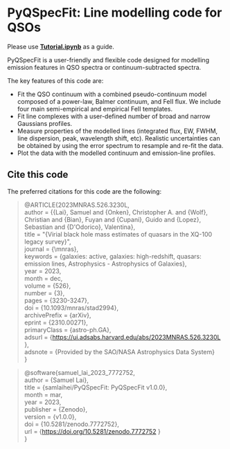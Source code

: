 # PyQSpecFit: Line modelling code for QSOs

Please use __[Tutorial.ipynb](https://github.com/samlaihei/PyQSpecFit/blob/main/Tutorial.ipynb)__ as a guide.

PyQSpecFit is a user-friendly and flexible code designed for modelling emission features in QSO spectra or continuum-subtracted spectra. 

The key features of this code are:
-  Fit the QSO continuum with a combined pseudo-continuum model composed of a power-law, Balmer continuum, and FeII flux. We include four main semi-empirical and empirical FeII templates.
-  Fit line complexes with a user-defined number of broad and narrow Gaussians profiles. 
-  Measure properties of the modelled lines (integrated flux, EW, FWHM, line dispersion, peak, wavelength shift, etc). Realistic uncertainties can be obtained by using the error spectrum to resample and re-fit the data.
-  Plot the data with the modelled continuum and emission-line profiles. 

## Cite this code

The preferred citations for this code are the following:

> @ARTICLE{2023MNRAS.526.3230L,\
>        author = {{Lai}, Samuel and {Onken}, Christopher A. and {Wolf}, Christian and {Bian}, Fuyan and {Cupani}, Guido and {Lopez}, Sebastian and {D'Odorico}, Valentina},\
>         title = "{Virial black hole mass estimates of quasars in the XQ-100 legacy survey}",\
>       journal = {\mnras},\
>      keywords = {galaxies: active, galaxies: high-redshift, quasars: emission lines, Astrophysics - Astrophysics of Galaxies},\
>          year = 2023,\
>         month = dec,\
>        volume = {526},\
>        number = {3},\
>         pages = {3230-3247},\
>           doi = {10.1093/mnras/stad2994},\
> archivePrefix = {arXiv},\
>        eprint = {2310.00271},\
>  primaryClass = {astro-ph.GA},\
>        adsurl = {https://ui.adsabs.harvard.edu/abs/2023MNRAS.526.3230L },\
>       adsnote = {Provided by the SAO/NASA Astrophysics Data System}\
> }



> @software{samuel_lai_2023_7772752,\
>  author       = {Samuel Lai},\
>  title        = {samlaihei/PyQSpecFit: PyQSpecFit v1.0.0},\
>  month        = mar,\
>  year         = 2023,\
>  publisher    = {Zenodo},\
>  version      = {v1.0.0},\
>  doi          = {10.5281/zenodo.7772752},\
>  url          = {https://doi.org/10.5281/zenodo.7772752 }\
> }